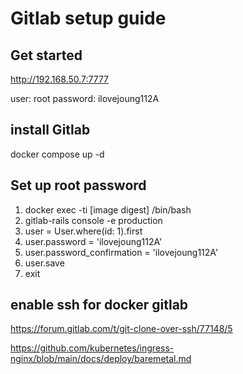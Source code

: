 # Gitlab setup guide

## Get started

http://192.168.50.7:7777

user: root
password: ilovejoung112A

## install Gitlab 

docker compose up -d

## Set up root password

1. docker exec -ti [image digest] /bin/bash
2. gitlab-rails console -e production
3. user = User.where(id: 1).first
4. user.password = 'ilovejoung112A'
5. user.password_confirmation = 'ilovejoung112A'
6. user.save
7. exit

## enable ssh for docker gitlab
https://forum.gitlab.com/t/git-clone-over-ssh/77148/5


https://github.com/kubernetes/ingress-nginx/blob/main/docs/deploy/baremetal.md
